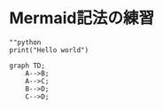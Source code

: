 # Mermaid記法の練習

    ""python
    print("Hello world")

```mermaid
graph TD;
    A-->B;
    A-->C;
    B-->D;
    C-->D;
``` 